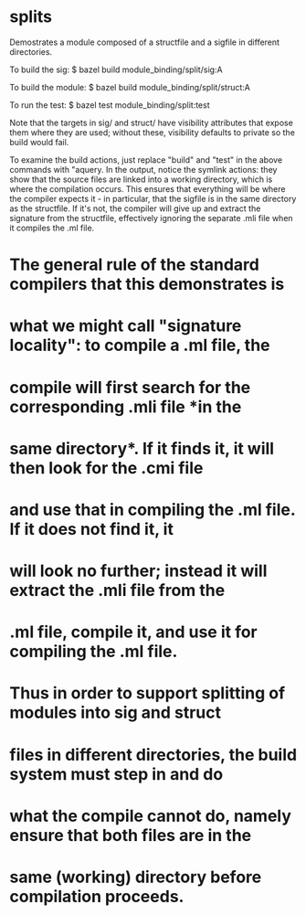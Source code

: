 # splits

Demostrates a module composed of a structfile and a sigfile in
different directories.

To build the sig:    $ bazel build module_binding/split/sig:A

To build the module: $ bazel build module_binding/split/struct:A

To run the test:     $ bazel test module_binding/split:test

Note that the targets in sig/ and struct/ have visibility attributes
that expose them where they are used; without these, visibility
defaults to private so the build would fail.

To examine the build actions, just replace "build" and "test" in the
above commands with "aquery. In the output, notice the symlink
actions: they show that the source files are linked into a working
directory, which is where the compilation occurs. This ensures that
everything will be where the compiler expects it - in particular,
that the sigfile is in the same directory as the structfile. If it's
not, the compiler will give up and extract the signature from the
structfile, effectively ignoring the separate .mli file when it
compiles the .ml file.

# The general rule of the standard compilers that this demonstrates is
# what we might call "signature locality": to compile a .ml file, the
# compile will first search for the corresponding .mli file *in the
# same directory*. If it finds it, it will then look for the .cmi file
# and use that in compiling the .ml file. If it does not find it, it
# will look no further; instead it will extract the .mli file from the
# .ml file, compile it, and use it for compiling the .ml file.

# Thus in order to support splitting of modules into sig and struct
# files in different directories, the build system must step in and do
# what the compile cannot do, namely ensure that both files are in the
# same (working) directory before compilation proceeds.

